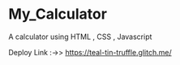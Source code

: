# My_Calculator
A calculator using HTML , CSS , Javascript

Deploy Link :->> https://teal-tin-truffle.glitch.me/
